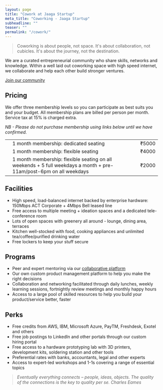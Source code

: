 ```yaml
---
layout: page
title: "Cowork at Jaaga Startup"
meta_title: "Coworking - Jaaga Startup"
subheadline: ""
teaser: ""
permalink: "/cowork/"
---
```


> Coworking is about people, not space. It's about collaboration, not cubicles. It's about the journey, not the destination.

We are a curated entrepreneurial community who share skills, networks and knowledge. Within a well laid out coworking space with high speed internet, we collaborate and help each other build stronger ventures.

<div class="small-12 text-center columns">
<a class="button large radius alert" href="https://podio.com/webforms/15849774/1063933">Join our community</a>
<!-- <a class="button large radius alert" href="/apply/">Join our community</a> -->
</div>

## Pricing

We offer three membership levels so you can participate as best suits you and your budget. All membership plans are billed per person per month. Service tax at 15% is charged extra.

_NB - Please do not purchase membership using links below until we have confirmed._

<table>
    <tr>
        <td><b><a href="https://www.instamojo.com/jaagastartup/gold-membership-4246b/" rel="im-checkout" data-behaviour="remote" data-style="no-style" data-text="Steady Jaagarnaut"></a>
<script src="https://d2xwmjc4uy2hr5.cloudfront.net/im-embed/im-embed.min.js"></script></b></td>
        <td>1 month membership: dedicated seating</td>
        <td>₹5000</td>
    </tr>   
    <tr>
        <td><b><a href="https://www.instamojo.com/jaagastartup/silver-membership-55774/" rel="im-checkout" data-behaviour="remote" data-style="no-style" data-text="Flexible Jaagarnaut"></a>
<script src="https://d2xwmjc4uy2hr5.cloudfront.net/im-embed/im-embed.min.js"></script></b></td>
        <td>1 month membership: flexible seating</td>
        <td>₹4000</td>
    </tr>
    <tr>
        <td><b><a href="https://www.instamojo.com/jaagastartup/friendly-jaagarnaut-83672/" rel="im-checkout" data-behaviour="remote" data-style="no-style" data-text="Friendly Jaagarnaut"></a>
<script src="https://d2xwmjc4uy2hr5.cloudfront.net/im-embed/im-embed.min.js"></script></b></td>
        <td>1 month membership: flexible seating on all weekends + 5 full weekdays a month + pre-11am/post-6pm on all weekdays</td>
        <td>₹2000</td>
    </tr>

</table>


## Facilities

- High speed, load-balanced internet backed by enterprise hardware: 150Mbps ACT Corporate + 4Mbps Bell leased line
- Free access to multiple meeting + ideation spaces and a dedicated tele-conference room
- Lots of open spaces with greenery all around - lounge, dining area, terraces
- Kitchen well-stocked with food, cooking appliances and unlimited tea/coffee/purified drinking water
- Free lockers to keep your stuff secure

## Programs

- Peer and expert mentoring via our [collaborative platform](http://community.jaagastartup.in)
- Our own custom product management platform to help you make the right decisions
- Collaboration and networking facilitated through daily lunches, weekly learning sessions, fortnightly review meetings and monthly happy hours
- Access to a large pool of skilled resources to help you build your product/service better, faster

## Perks

- Free credits from AWS, IBM, Microsoft Azure, PayTM, Freshdesk, Exotel and others
- Free job postings to LinkedIn and other portals through our custom hiring portal
- Free access to a hardware prototyping lab with 3D printers, development kits, soldering station and other tools
- Preferential rates with banks, accountants, legal and other experts
- Access to expert-led workshops and 1-1s covering a range of essential topics


>_Eventually everything connects – people, ideas, objects. The quality of the connections is the key to quality per se._
<cite>Charles Eames</cite>
